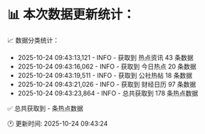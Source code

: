 📊 本次数据更新统计：
==========================

📈 数据分类统计：
- 2025-10-24 09:43:13,121 - INFO - 获取到 热点资讯 43 条数据
- 2025-10-24 09:43:16,062 - INFO - 获取到 今日热点 20 条数据
- 2025-10-24 09:43:19,511 - INFO - 获取到 公社热帖 18 条数据
- 2025-10-24 09:43:21,026 - INFO - 获取到 财经日历 97 条数据
- 2025-10-24 09:43:23,864 - INFO - 总共获取到 178 条热点数据

✅ 总共获取到 - 条热点数据

🕐 更新时间: 2025-10-24 09:43:24
